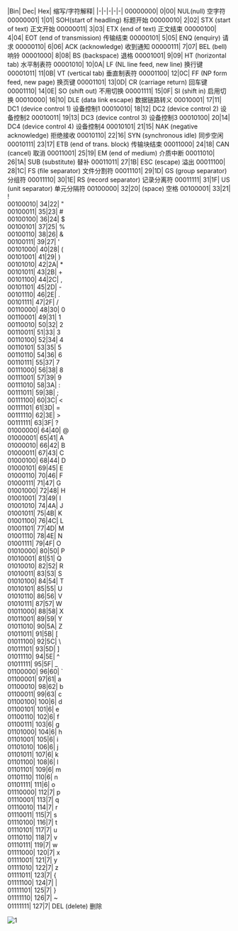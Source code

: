 |Bin|	        Dec|	Hex|	缩写/字符解释|
|-|-|-|-|-|
00000000|	0|00|	NUL(null)	空字符
00000001|	1|01|	SOH(start of headling)	标题开始
00000010|	2|02|	STX (start of text)	正文开始
00000011|	3|03|	ETX (end of text)	正文结束
00000100|	4|04|	EOT (end of transmission)	传输结束
00000101|	5|05|	ENQ (enquiry)	请求
00000110|	6|06|	ACK (acknowledge)	收到通知
00000111|	7|07|	BEL (bell)	响铃
00001000|	8|08|	BS (backspace)	退格
00001001|	9|09|	HT (horizontal tab)	水平制表符
00001010|	10|0A|	LF (NL line feed, new line)	换行键
00001011|	11|0B|	VT (vertical tab)	垂直制表符
00001100|	12|0C|	FF (NP form feed, new page)	换页键
00001101|	13|0D|	CR (carriage return)	回车键
00001110|	14|0E|	SO (shift out)	不用切换
00001111|	15|0F|	SI (shift in)	启用切换
00010000|	16|10|	DLE (data link escape)	数据链路转义
00010001|	17|11|	DC1 (device control 1)	设备控制1
00010010|	18|12|	DC2 (device control 2)	设备控制2
00010011|	19|13|	DC3 (device control 3)	设备控制3
00010100|	20|14|	DC4 (device control 4)	设备控制4
00010101|	21|15|	NAK (negative acknowledge)	拒绝接收
00010110|	22|16|	SYN (synchronous idle)	同步空闲
00010111|	23|17|	ETB (end of trans. block)	传输块结束
00011000|	24|18|	CAN (cancel)	取消
00011001|	25|19|	EM (end of medium)	介质中断
00011010|	26|1A|	SUB (substitute)	替补
00011011|	27|1B|	ESC (escape)	溢出
00011100|	28|1C|	FS (file separator)	文件分割符
00011101|	29|1D|	GS (group separator)	分组符
00011110|	30|1E|	RS (record separator)	记录分离符
00011111|	31|1F|	US (unit separator)	单元分隔符
00100000|	32|20|	(space)	空格
00100001|	33|21|	!	 
00100010|	34|22|	"	 
00100011|	35|23|	#	 
00100100|	36|24|	$	 
00100101|	37|25|	%	 
00100110|	38|26|	&	 
00100111|	39|27|	'	 
00101000|	40|28|	(	 
00101001|	41|29|	)	 
00101010|	42|2A|	*	 
00101011|	43|2B|	+	 
00101100|	44|2C|	,	 
00101101|	45|2D|	-	 
00101110|	46|2E|	.	 
00101111|	47|2F|	/	 
00110000|	48|30|	0	 
00110001|	49|31|	1	 
00110010|	50|32|	2	 
00110011|	51|33|	3	 
00110100|	52|34|	4	 
00110101|	53|35|	5	 
00110110|	54|36|	6	 
00110111|	55|37|	7	 
00111000|	56|38|	8	 
00111001|	57|39|	9	 
00111010|	58|3A|	:	 
00111011|	59|3B|	;	 
00111100|	60|3C|	<	 
00111101|	61|3D|	=	 
00111110|	62|3E|	>	 
00111111|	63|3F|	?	 
01000000|	64|40|	@	 
01000001|	65|41|	A	 
01000010|	66|42|	B	 
01000011|	67|43|	C	 
01000100|	68|44|	D	 
01000101|	69|45|	E	 
01000110|	70|46|	F	 
01000111|	71|47|	G	 
01001000|	72|48|	H	 
01001001|	73|49|	I	 
01001010|	74|4A|	J	 
01001011|	75|4B|	K	 
01001100|	76|4C|	L	 
01001101|	77|4D|	M	 
01001110|	78|4E|	N	 
01001111|	79|4F|	O	 
01010000|	80|50|	P	 
01010001|	81|51|	Q	 
01010010|	82|52|	R	 
01010011|	83|53|	S	 
01010100|	84|54|	T	 
01010101|	85|55|	U	 
01010110|	86|56|	V	 
01010111|	87|57|	W	 
01011000|	88|58|	X	 
01011001|	89|59|	Y	 
01011010|	90|5A|	Z	 
01011011|	91|5B|	[	 
01011100|	92|5C|	\	 
01011101|	93|5D|	]	 
01011110|	94|5E|	^	 
01011111|	95|5F|	_	 
01100000|	96|60|	`	 
01100001|	97|61|	a	 
01100010|	98|62|	b	 
01100011|	99|63|	c	 
01100100|	100|6|	d	 
01100101|	101|6|	e	 
01100110|	102|6|	f	 
01100111|	103|6|	g	 
01101000|	104|6|	h	 
01101001|	105|6|	i	 
01101010|	106|6|	j	 
01101011|	107|6|	k	 
01101100|	108|6|	l	 
01101101|	109|6|	m	 
01101110|	110|6|	n	 
01101111|	111|6|	o	 
01110000|	112|7|	p	 
01110001|	113|7|	q	 
01110010|	114|7|	r	 
01110011|	115|7|	s	 
01110100|	116|7|	t	 
01110101|	117|7|	u	 
01110110|	118|7|	v	 
01110111|	119|7|	w	 
01111000|	120|7|	x	 
01111001|	121|7|	y	 
01111010|	122|7|	z	 
01111011|	123|7|	{	 
01111100|	124|7|	|	 
01111101|	125|7|	}	 
01111110|	126|7|	~	 
01111111|	127|7|	DEL (delete)	删除

![1](\img\ascii127-255.jpg)